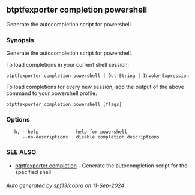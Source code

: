 ## btptfexporter completion powershell

Generate the autocompletion script for powershell

### Synopsis

Generate the autocompletion script for powershell.

To load completions in your current shell session:

	btptfexporter completion powershell | Out-String | Invoke-Expression

To load completions for every new session, add the output of the above command
to your powershell profile.


```
btptfexporter completion powershell [flags]
```

### Options

```
  -h, --help              help for powershell
      --no-descriptions   disable completion descriptions
```

### SEE ALSO

* [btptfexporter completion](btptfexporter_completion.md)	 - Generate the autocompletion script for the specified shell

###### Auto generated by spf13/cobra on 11-Sep-2024
